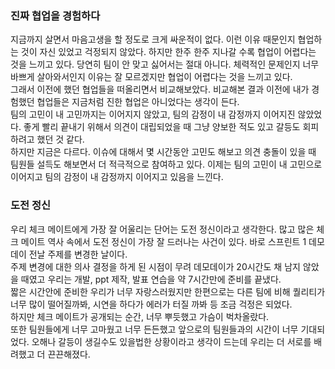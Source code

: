 ### 진짜 협업을 경험하다

지금까지 살면서 마음고생을 할 정도로 크게 싸운적이 없다. 
이런 이유 때문인지 협업하는 것이 자신 있었고 걱정되지 않았다. 
하지만 한주 한주 지나갈 수록 협업이 어렵다는 것을 느끼고 있다. 
당연히 팀이 안 맞고 싫어서는 절대 아니다. 
체력적인 문제인지 너무 바쁘게 살아와서인지 이유는 잘 모르겠지만 협업이 어렵다는 것을 느끼고 있다.
<br/>
그래서 이전에 했던 협업들을 떠올리면서 비교해보았다. 
비교해본 결과 이전에 내가 경험했던 협업들은 지금처럼 진한 협업은 아니었다는 생각이 든다.  
팀의 고민이 내 고민까지는 이어지지 않았고, 팀의 감정이 내 감정까지 이어지진 않았었다.
좋게 빨리 끝내기 위해서 의견이 대립되었을 때 그냥 양보한 적도 있고 갈등도 회피하려고 했던 것 같다.
<br/>
하지만 지금은 다르다.
이슈에 대해서 몇 시간동안 고민도 해보고 의견 충돌이 있을 때 팀원들 설득도 해보면서 더 적극적으로 참여하고 있다.
이제는 팀의 고민이 내 고민으로 이어지고 팀의 감정이 내 감정까지 이어지고 있음을 느낀다.

### 도전 정신
우리 체크 메이트에게 가장 잘 어울리는 단어는 도전 정신이라고 생각한다.
많고 많은 체크 메이트 역사 속에서 도전 정신이 가장 잘 드러나는 사건이 있다.
바로 스프린트 1 데모데이 전날 주제를 변경한 날이다.<br/>
주제 변경에 대한 의사 결정을 하게 된 시점이 무려 데모데이가 20시간도 채 남지 않았을 때였고 우리는 개발, ppt 제작, 발표 연습을 약 7시간만에 준비를 끝냈다.<br/>
짧은 시간안에 준비한 우리가 너무 자랑스러웠지만 한편으로는 다른 팀에 비해 퀄리티가 너무 많이 떨어질까봐, 시연을 하다가 에러가 터질 까봐 등 조금 걱정은 되었다.<br/>
하지만 체크 메이트가 공개되는 순간, 너무 뿌듯했고 가슴이 벅차올랐다. <br/>
또한 팀원들에게 너무 고마웠고 너무 든든했고 앞으로의 팀원들과의 시간이 너무 기대되었다.
오해나 갈등이 생길수도 있을법한 상황이라고 생각이 드는데 우리는 더 서로를 배려했고 더 끈끈해졌다.
